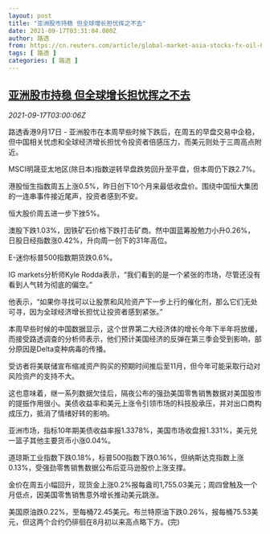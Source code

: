 ```yaml
---
layout: post
title: "亚洲股市持稳 但全球增长担忧挥之不去"
date: 2021-09-17T03:31:04.000Z
author: 路透
from: https://cn.reuters.com/article/global-market-asia-stocks-fx-oil-0917-idCNKBS2GD06H
tags: [ 路透 ]
categories: [ 路透 ]
---
```

<!--1631849464000-->
[亚洲股市持稳 但全球增长担忧挥之不去](https://cn.reuters.com/article/global-market-asia-stocks-fx-oil-0917-idCNKBS2GD06H)
------

<div>
<div><i>2021-09-17T03:00:06Z</i></div><p>路透香港9月17日 - 亚洲股市在本周早些时候下跌后，在周五的早盘交易中企稳，但中国相关忧虑和全球经济增长担忧令投资者倍感压力，而美元则处于三周高点附近。</p><p>MSCI明晟亚太地区(除日本)指数逆转早盘跌势回升至平盘，但本周仍下跌2.7%。</p><p>港股恒生指数周五上涨0.5%，昨日创下10个月来最低收盘价。围绕中国恒大集团的一连串事件接近尾声，投资者感到不安。 </p><p>恒大股价周五进一步下挫5%。</p><p>澳股下跌1.03%，因铁矿石价格下跌打击矿商。然中国蓝筹股勉力小升0.26%，日股日经指数涨0.42%，升向周一创下的31年高位。</p><p>E-迷你标普500指数期货跌0.6%。</p><p>IG markets分析师Kyle Rodda表示，“我们看到的是一个紧张的市场，尽管还没有看到人气转为彻底的偏空。”</p><p>他表示，“如果你寻找可以让股票和风险资产下一步上行的催化剂，那么它们无处可寻，因为全球经济增长担忧让投资者感到紧张。”</p><p>本周早些时候的中国数据显示，这个世界第二大经济体的增长今年下半年将放缓，而接受路透调查的分析师表示，他们预计美国经济的反弹在第三季会受到影响，部分原因是Delta变种病毒的传播。</p><p>受访者将美联储宣布缩减资产购买的预期时间推后至11月，但今年可能采取行动对风险资产的支持不大。</p><p>这也意味着，继一系列数据欠佳后，隔夜公布的强劲美国零售销售数据对美国股市的提振作用很小。美债收益率和美元上涨令引领市场的科技股承压，并对出口商构成压力，抵消了情绪好转的影响。</p><p>亚洲市场，指标10年期美债收益率报1.3378%，美国市场收盘报1.331%，美元兑一篮子其他主要货币小涨0.04%。</p><p>道琼斯工业指数下跌0.18%，标普500指数下跌0.16%，但纳斯达克指数上涨0.13%，受强劲零售销售数据公布后亚马逊股价上涨支撑。</p><p>金价在周五小幅回升，现货金上涨0.2%报每盎司1,755.03美元；周四曾触及一个月低点，因美国零售销售意外增长推动美元跳涨。</p><p>美国原油跌0.22%，至每桶72.45美元。布兰特原油下跌0.26%，报每桶75.53美元，但这两个合约仍徘徊在8月初以来高点略下方。(完)</p>
</div>
